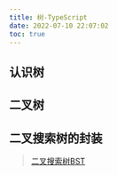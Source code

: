 ```yaml
---
title: 树-TypeScript
date: 2022-07-10 22:07:02
toc: true
---
```


## 认识树

## 二叉树

## 二叉搜索树的封装
>[二叉搜索树BST](/All/algorithm-ts/Tree/BinarySearchTreeClass "二叉搜索树")
